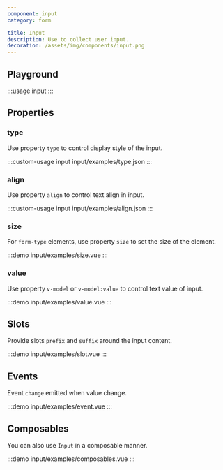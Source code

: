 ```yaml
---
component: input
category: form

title: Input
description: Use to collect user input.
decoration: /assets/img/components/input.png
---
```


## Playground
:::usage input
:::

## Properties

### type
Use property `type` to control display style of the input.

:::custom-usage input
input/examples/type.json
:::

### align
Use property `align` to control text align in input.

:::custom-usage input
input/examples/align.json
:::

### size
For `form-type` elements, use property `size` to set the size of the element. 

:::demo
input/examples/size.vue
:::

### value
Use property `v-model` or `v-model:value` to control text value of input.

:::demo
input/examples/value.vue
:::


## Slots
Provide slots `prefix` and `suffix` around the input content. 

:::demo
input/examples/slot.vue
:::


## Events
Event `change` emitted when value change.

:::demo
input/examples/event.vue
:::

## Composables
You can also use `Input` in a composable manner.

:::demo
input/examples/composables.vue
:::